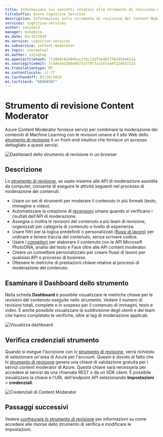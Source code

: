 ```yaml
---
title: Informazioni sui concetti relativi allo strumento di revisione-Content Moderator
titleSuffix: Azure Cognitive Services
description: Informazioni sullo strumento di revisione del Content Moderator, un sito Web che coordina un lavoro di moderazione combinato e revisione umana.
services: cognitive-services
author: sanjeev3
manager: mikemcca
ms.date: 03/15/2019
ms.service: cognitive-services
ms.subservice: content-moderator
ms.topic: conceptual
ms.author: sajagtap
ms.openlocfilehash: 7f20b9c824045ac2f8c13df3ed8f776195de611a
ms.sourcegitcommit: 7c4de3e22b8e9d71c579f31cbfcea9f22d43721a
ms.translationtype: MT
ms.contentlocale: it-IT
ms.lasthandoff: 07/26/2019
ms.locfileid: "68564507"
---
```

# <a name="content-moderator-review-tool"></a>Strumento di revisione Content Moderator

Azure Content Moderator fornisce servizi per combinare la moderazione dei contenuti di Machine Learning con le revisioni umane e il sito Web dello [strumento di revisione](https://contentmoderator.cognitive.microsoft.com) è un front-end intuitivo che fornisce un accesso dettagliato a questi servizi.

![Dashboard dello strumento di revisione in un browser](./images/0-dashboard.png)

## <a name="what-it-does"></a>Descrizione

Lo [strumento di revisione](https://contentmoderator.cognitive.microsoft.com), se usato insieme alle API di moderazione assistita da computer, consente di eseguire le attività seguenti nel processo di moderazione dei contenuti:

- Usare un set di strumenti per moderare il contenuto in più formati (testo, immagine e video).
- Automatizzare la creazione di [recensioni](../review-api.md#reviews) umane quando si verificano i risultati dell'API di moderazione.
- Assegna o inoltra le revisioni del contenuto a più team di revisione, organizzati per categoria di contenuto o livello di esperienza.
- Usare filtri per la logica predefiniti o personalizzati ([flussi di lavoro](../review-api.md#workflows)) per ordinare e tenere traccia del contenuto, senza scrivere codice.
- Usare i [connettori](./configure.md#connectors) per elaborare il contenuto con le API Microsoft PhotoDNA, analisi del testo e Face oltre alle API content moderator.
- Creare un connettore personalizzato per creare flussi di lavoro per qualsiasi API o processo di business.
- Ottenere le metriche di prestazioni chiave relative ai processi di moderazione del contenuto.

## <a name="review-tool-dashboard"></a>Esaminare il Dashboard dello strumento

Nella scheda **Dashboard** è possibile visualizzare le metriche chiave per le revisioni del contenuto eseguite nello strumento. Vedere il numero di revisioni totali, complete e in sospeso per il contenuto di immagini, testo e video. È anche possibile visualizzare la suddivisione degli utenti e dei team che hanno completato le verifiche, oltre ai tag di moderazione applicati.

![Visualizza dashboard](images/0-dashboard.png)

## <a name="review-tool-credentials"></a>Verifica credenziali strumento

Quando si esegue l'iscrizione con lo [strumento di revisione](https://contentmoderator.cognitive.microsoft.com), verrà richiesto di selezionare un'area di Azure per l'account. Questo è dovuto al fatto che lo [strumento di revisione](https://contentmoderator.cognitive.microsoft.com) genera una chiave di valutazione gratuita per i servizi content moderator di Azure. Questa chiave sarà necessaria per accedere ai servizi da una chiamata REST o da un SDK client. È possibile visualizzare la chiave e l'URL dell'endpoint API selezionando **Impostazioni** > **credenziali**.

![Credenziali di Content Moderator](images/settings-6-credentials.png)

## <a name="next-steps"></a>Passaggi successivi

Vedere [configurare lo strumento di revisione](./configure.md) per informazioni su come accedere alle risorse dello strumento di verifica e modificare le impostazioni.